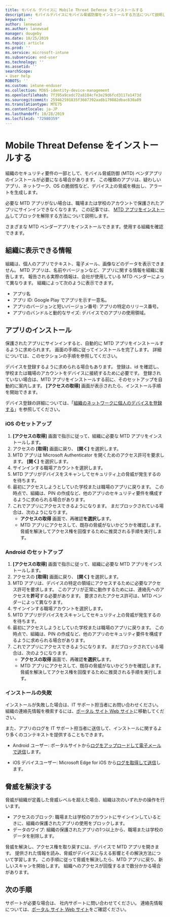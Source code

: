 ```yaml
---
title: モバイル デバイスに Mobile Threat Defense をインストールする
description: モバイルデバイスにモバイル脅威防御をインストールする方法について説明します。
keywords: ''
author: lenewsad
ms.author: lanewsad
manager: dougeby
ms.date: 10/25/2019
ms.topic: article
ms.prod: ''
ms.service: microsoft-intune
ms.subservice: end-user
ms.technology: ''
ms.assetid: ''
searchScope:
- User help
ROBOTS: ''
ms.custom: intune-enduser
ms.collection: M365-identity-device-management
ms.openlocfilehash: 7f395a9cedc72a8184cfe3e29d6fcd3117a1473d
ms.sourcegitcommit: 259462591835f3607392aa6b179882dbac830a89
ms.translationtype: MTE75
ms.contentlocale: ja-JP
ms.lasthandoff: 10/28/2019
ms.locfileid: "72980359"
---
```

# <a name="install-mobile-threat-defense"></a>Mobile Threat Defense をインストールする   

組織のセキュリティ要件の一部として、モバイル脅威防御 (MTD) ベンダアプリのインストールが必要になる場合があります。 この種類のアプリは、疑わしいアプリ、ネットワーク、OS の脆弱性など、デバイス上の脅威を検出し、アラートを生成します。  

必要な MTD アプリがない場合は、職場または学校のアカウントで保護されたアプリにサインインできなくなります。 この記事では、 [MTD アプリをインストール](set-up-mobile-threat-defense.md#install-app)してブロックを解除する方法について説明します。  

さまざまな MTD ベンダーアプリをインストールできます。使用する組織を確認できます。 


## <a name="information-your-organization-can-see"></a>組織に表示できる情報   

組織は、個人のアプリでテキスト、電子メール、画像などのデータを表示できません。 MTD アプリは、名前やバージョンなど、アプリに関する情報を組織に報告します。 報告される実際の情報は、会社が使用している MTD ベンダーによって異なります。 組織によって次のように表示できます。   

* アプリ名  
* アプリ ID: Google Play でアプリを示す一意名。  
* アプリのバージョンと短いバージョン番号: アプリの特定のリリース番号。  
* アプリのバンドルと動的なサイズ: デバイスでのアプリの使用領域。 


## <a name="install-app"></a>アプリのインストール    
保護されたアプリにサインインすると、自動的に MTD アプリをインストールするように求められます。 画面の手順に従ってインストールを完了します。 詳細については、このセクションの手順を参照してください。  
 
デバイスを登録するように求められる場合もあります。 登録は、id を確認し、学校または職場のアカウントをデバイスに接続するために必要です。 登録されていない場合は、MTD アプリをインストールする前に、そのセットアップを自動的に案内します。 **[アクセスの取得]** 画面が表示されたら、インストール手順を開始できます。  

デバイス登録の詳細については、「[組織のネットワークに個人のデバイスを登録する](https://docs.microsoft.com/azure/active-directory/user-help/user-help-register-device-on-network)」を参照してください。  

### <a name="ios-setup"></a>iOS のセットアップ  

1. **[アクセスの取得]** 画面で指示に従って、組織に必要な MTD アプリをインストールします。   
2. アクセスの **[取得]** 画面に戻り、 **[開く]** を選択します。  
3. MTD アプリは Microsoft Authenticator を開くためのアクセス許可を要求します。 **[開く]** を選択します。 
4. サインインする職場アカウントを選択します。 
5. MTD アプリがデバイスをスキャンしてセキュリティ上の脅威が発生するのを待ちます。 
6. 最初にアクセスしようとしていた学校または職場のアプリに戻ります。 この時点で、組織は、PIN の作成など、他のアプリのセキュリティ要件を構成するように求められる場合があります。   
7. これでアプリにアクセスできるようになります。 まだブロックされている場合は、次のようになります。  
    * **アクセスの取得** 画面で、再確認**を選択し**ます。  
    * MTD アプリにアクセスして、既存の脅威がないかどうかを確認します。 脅威を解決してアクセス権を回復するために推奨される手順を実行します。    

### <a name="android-setup"></a>Android のセットアップ 

1. **[アクセスの取得]** 画面で指示に従って、組織に必要な MTD アプリをインストールします。  
2. アクセスの **[取得]** 画面に戻り、 **[開く]** を選択します。  
3. MTD アプリは、デバイスの特定の領域にアクセスするために必要なアクセス許可を要求します。 このアプリが正常に動作するためには、連絡先へのアクセスを**許可**する必要があります。 要求されたアクセス許可は、MTD ベンダーによって異なります。  
4. サインインする職場アカウントを選択します。  
5. MTD アプリがデバイスをスキャンしてセキュリティ上の脅威が発生するのを待ちます。  
6. 最初にアクセスしようとしていた学校または職場のアプリに戻ります。 この時点で、組織は、PIN の作成など、他のアプリのセキュリティ要件を構成するように求められる場合があります。  
7. これでアプリにアクセスできるようになります。 まだブロックされている場合は、次のようになります。  
    * **アクセスの取得** 画面で、再確認**を選択し**ます。  
    * MTD アプリにアクセスして、既存の脅威がないかどうかを確認します。 脅威を解決してアクセス権を回復するために推奨される手順を実行します。  

### <a name="installation-failed"></a>インストールの失敗  

インストールが失敗した場合は、IT サポート担当者にお問い合わせください。 組織の連絡先情報を検索するには、[ポータル サイト Web サイト](https://go.microsoft.com/fwlink/?linkid=2010980)に移動してください。  

また、アプリのログを IT サポート担当者に送信して、インストールに関するより多くのコンテキストを提供することもできます。  
* Android ユーザー: ポータルサイトから[ログをアップロードして電子メールで送信](https://docs.microsoft.com/intune-user-help/send-logs-to-your-it-admin-by-email-android)します。   

* iOS デバイスユーザー: Microsoft Edge for iOS から[ログを取得して送信](https://docs.microsoft.com/intune/apps/manage-microsoft-edge#use-microsoft-edge-on-ios-to-access-managed-app-logs)します。  

## <a name="resolve-a-threat"></a>脅威を解決する  
脅威が組織が定義した脅威レベルを超えた場合、組織は次のいずれかの操作を行います。  
   
* アクセスのブロック: 職場または学校のアカウントにサインインしているときに、組織の保護されたアプリの使用をブロックします。  
* データのワイプ: 組織の保護されたアプリの1つ以上から、職場または学校のデータを削除します。  

脅威を解決し、アクセス権を取り戻すには、デバイスで MTD アプリを開きます。 提供された情報を読み、脅威がデバイスに与える影響とその解決方法について学習します。 この手順に従って脅威を解決したら、MTD アプリに戻り、新しいスキャンを開始します。 組織へのアクセスが回復するまで数分かかる場合があります。  

## <a name="next-steps"></a>次の手順  

サポートが必要な場合は、 社内サポートに問い合わせてください。 連絡先情報については、[ポータル サイト Web サイト](https://go.microsoft.com/fwlink/?linkid=2010980)をご確認ください。

